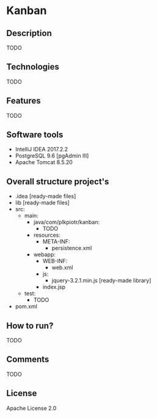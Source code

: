 # Kanban
## Description
TODO
## Technologies
TODO
## Features
TODO
## Software tools
- IntelliJ IDEA 2017.2.2
- PostgreSQL 9.6 [pgAdmin III]
- Apache Tomcat 8.5.20
## Overall structure project's
- .idea [ready-made files]
- lib [ready-made files]
- src:
  - main:
    - java/com/plkpiotr/kanban:
      - TODO
    - resources:
      - META-INF:
        - persistence.xml
    - webapp:
      - WEB-INF:
        - web.xml
      - js:
        - jquery-3.2.1.min.js [ready-made library]
      - index.jsp
  - test:
    - TODO
- pom.xml
## How to run?
TODO
## Comments
TODO
## License
Apache License 2.0 